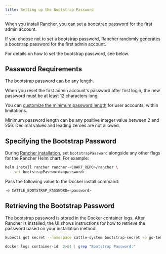 ```yaml
---
title: Setting up the Bootstrap Password
---
```


<head>
  <link rel="canonical" href="https://ranchermanager.docs.rancher.com/getting-started/installation-and-upgrade/resources/bootstrap-password"/>
</head>

When you install Rancher, you can set a bootstrap password for the first admin account.

If you choose not to set a bootstrap password, Rancher randomly generates a bootstrap password for the first admin account.

For details on how to set the bootstrap password, see below.

## Password Requirements

The bootstrap password can be any length.

When you reset the first admin account's password after first login, the new password must be at least 12 characters long.

You can [customize the minimum password length](../../../how-to-guides/new-user-guides/authentication-permissions-and-global-configuration/authentication-config/manage-users-and-groups.md#minimum-password-length) for user accounts, within limitations.

Minimum password length can be any positive integer value between 2 and 256. Decimal values and leading zeroes are not allowed.

## Specifying the Bootstrap Password

<Tabs>
<TabItem value="Helm">

During [Rancher installation](getting-started/installation-and-upgrade/install-upgrade-on-a-kubernetes-cluster), set `bootstrapPassword` alongside any other flags for the Rancher Helm chart. For example:

```bash
helm install rancher rancher-<CHART_REPO>/rancher \
  --set bootstrapPassword=<password>
```

</TabItem>
<TabItem value="Docker">

Pass the following value to the Docker install command:

```bash
-e CATTLE_BOOTSTRAP_PASSWORD=<password>
```

</TabItem>
</Tabs>

## Retrieving the Bootstrap Password

The bootstrap password is stored in the Docker container logs. After Rancher is installed, the UI shows instructions for how to retrieve the password based on your installation method. 

<Tabs>
<TabItem value="Helm">

```bash
kubectl get secret --namespace cattle-system bootstrap-secret -o go-template='{{ .data.bootstrapPassword|base64decode}}{{ "\n" }}'
```

</TabItem>
<TabItem value="Docker">

```bash
docker logs container-id  2>&1 | grep "Bootstrap Password:"
```

</TabItem>
</Tabs>